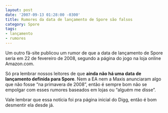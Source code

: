 ```yaml
---
layout: post
date: '2007-09-13 01:28:00 -0300'
title: Rumores da data de lançamento de Spore são falsos
category: Spore
tags:
- lançamento
- rumores
---
```

Um outro fã-site publicou um rumor de que a data de lançamento de Spore seria em
22 de fevereiro de 2008, segundo a página do jogo na loja online Amazon.com.

Só pra lembrar nossos leitores de que **ainda não há uma data de lançamento
definida para Spore**. Nem a EA nem a Maxis anunciaram algo que não fosse “na
primavera de 2008”, então é sempre bom não se empolgar com esses rumores baseados
em lojas ou “alguém me disse”.

Vale lembrar que essa notícia foi pra página inicial do Digg, então é bom
desmentir ela desde já.
